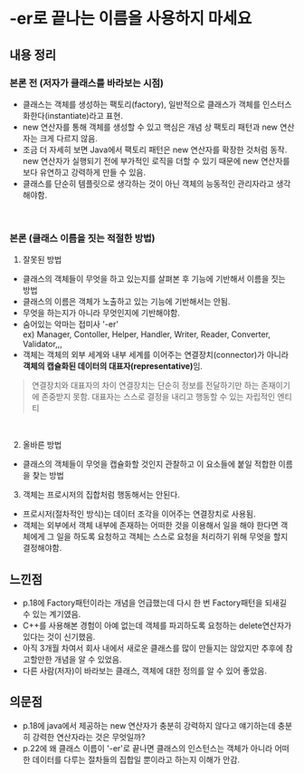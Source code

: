 # -er로 끝나는 이름을 사용하지 마세요
## 내용 정리
### 본론 전 (저자가 클래스를 바라보는 시점)
- 클래스는 객체를 생성하는 팩토리(factory), 일반적으로 클래스가 객체를 인스터스화한다(instantiate)라고 표현.
- new 연산자를 통해 객체를 생성할 수 있고 핵심은 개념 상 팩토리 패턴과 new 연산자는 크게 다르지 않음.
- 조금 더 자세히 보면 Java에서 팩토리 패턴은 new 연산자를 확장한 것처럼 동작.</br>
new 연산자가 실행되기 전에 부가적인 로직을 더할 수 있기 때문에 new 연산자를 보다 유연하고 강력하게 만들 수 있음.
- 클래스를 단순히 템플릿으로 생각하는 것이 아닌 객체의 능동적인 관리자라고 생각해야함.

</br>

### 본론 (클래스 이름을 짓는 적절한 방법)
1. 잘못된 방법
- 클래스의 객체들이 무엇을 하고 있는지를 살펴본 후 기능에 기반해서 이름을 짓는 방법
- 클래스의 이름은 객체가 노출하고 있는 기능에 기반해서는 안됨.
- 무엇을 하는지가 아니라 무엇인지에 기반해야함.
- 숨어있는 악마는 접미사 '-er' </br>
ex) Manager, Contoller, Helper, Handler, Writer, Reader, Converter, Validator,,,
- 객체는 객체의 외부 세계와 내부 세계를 이어주는 연결장치(connector)가 아니라 <b>객체의 캡슐화된 데이터의 대표자(representative)</b>임.
> 연결장치와 대표자의 차이
연결장치는 단순히 정보를 전달하기만 하는 존재이기에 존중받지 못함.
대표자는 스스로 결정을 내리고 행동할 수 있는 자립적인 엔티티

</br>

2. 올바른 방법
- 클래스의 객체들이 무엇을 캡슐화할 것인지 관찰하고 이 요소들에 붙일 적합한 이름을 찾는 방법

3. 객체는 프로시저의 집합처럼 행동해서는 안된다.
- 프로시저(절차적인 방식)는 데이터 조각을 이어주는 연결장치로 사용됨.
- 객체는 외부에서 객체 내부에 존재하는 어떠한 것을 이용해서 일을 해야 한다면 객체에게 그 일을 하도록 요청하고 객체는 스스로 요청을 처리하기 위해 무엇을 할지 결정해야함.

## 느낀점
- p.18에 Factory패턴이라는 개념을 언급했는데 다시 한 번 Factory패턴을 되새길 수 있는 계기였음.
- C++를 사용해본 경험이 아예 없는데 객체를 파괴하도록 요청하는 delete연산자가 있다는 것이 신기했음.
- 아직 3개월 차여서 회사 내에서 새로운 클래스를 많이 만들지는 않았지만 추후에 참고할만한 개념을 알 수 있었음.
- 다른 사람(저자)이 바라보는 클래스, 객체에 대한 정의를 알 수 있어 좋았음.


## 의문점
- p.18에 java에서 제공하는 new 연산자가 충분히 강력하지 않다고 얘기하는데 충분히 강력한 연산자라는 것은 무엇일까?
- p.22에 왜 클래스 이름이 '-er'로 끝나면 클래스의 인스턴스는 객체가 아니라 어떠한 데이터를 다루는 절차들의 집합일 뿐이라고 하는지 이해가 안감.